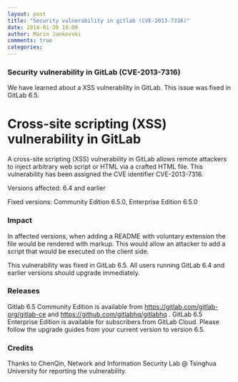 ```yaml
---
layout: post
title: "Security vulnerability in gitlab (CVE-2013-7316)"
date: 2014-01-30 19:00
author: Marin Jankovski
comments: true
categories:
---
```

### Security vulnerability in GitLab (CVE-2013-7316)

We have learned about a XSS vulnerability in GitLab. This issue was fixed in GitLab 6.5.

<!--more-->

# Cross-site scripting (XSS) vulnerability in GitLab

A cross-site scripting (XSS) vulnerability in GitLab allows remote attackers to inject arbitrary web script or HTML via a crafted HTML file.
This vulnerability has been assigned the CVE identifier CVE-2013-7316.

Versions affected: 6.4 and earlier

Fixed versions: Community Edition 6.5.0, Enterprise Edition 6.5.0

### Impact
In affected versions, when adding a README with voluntary extension the file would be rendered with markup. This would allow an attacker to add a script that would be executed on the client side.

This vulnerability was fixed in GitLab 6.5. All users running GitLab 6.4 and earlier versions should upgrade immediately.

### Releases
Gitlab 6.5 Community Edition is available from https://gitlab.com/gitlab-org/gitlab-ce and https://github.com/gitlabhq/gitlabhq .
GitLab 6.5 Enterprise Edition is available for subscribers from GitLab Cloud.
Please follow the upgrade guides from your current version to version 6.5.

### Credits
Thanks to ChenQin, Network and Information Security Lab @ Tsinghua University for reporting the vulnerability.

